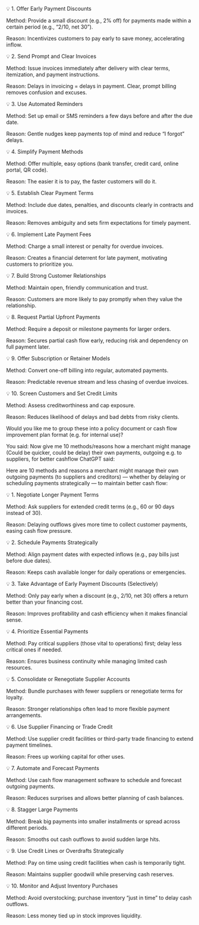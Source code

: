 💡 1. Offer Early Payment Discounts

Method: Provide a small discount (e.g., 2% off) for payments made within a certain period (e.g., “2/10, net 30”).

Reason: Incentivizes customers to pay early to save money, accelerating inflow.

💡 2. Send Prompt and Clear Invoices

Method: Issue invoices immediately after delivery with clear terms, itemization, and payment instructions.

Reason: Delays in invoicing = delays in payment. Clear, prompt billing removes confusion and excuses.

💡 3. Use Automated Reminders

Method: Set up email or SMS reminders a few days before and after the due date.

Reason: Gentle nudges keep payments top of mind and reduce “I forgot” delays.

💡 4. Simplify Payment Methods

Method: Offer multiple, easy options (bank transfer, credit card, online portal, QR code).

Reason: The easier it is to pay, the faster customers will do it.

💡 5. Establish Clear Payment Terms

Method: Include due dates, penalties, and discounts clearly in contracts and invoices.

Reason: Removes ambiguity and sets firm expectations for timely payment.

💡 6. Implement Late Payment Fees

Method: Charge a small interest or penalty for overdue invoices.

Reason: Creates a financial deterrent for late payment, motivating customers to prioritize you.

💡 7. Build Strong Customer Relationships

Method: Maintain open, friendly communication and trust.

Reason: Customers are more likely to pay promptly when they value the relationship.

💡 8. Request Partial Upfront Payments

Method: Require a deposit or milestone payments for larger orders.

Reason: Secures partial cash flow early, reducing risk and dependency on full payment later.

💡 9. Offer Subscription or Retainer Models

Method: Convert one-off billing into regular, automated payments.

Reason: Predictable revenue stream and less chasing of overdue invoices.

💡 10. Screen Customers and Set Credit Limits

Method: Assess creditworthiness and cap exposure.

Reason: Reduces likelihood of delays and bad debts from risky clients.

Would you like me to group these into a policy document or cash flow improvement plan format (e.g. for internal use)?

You said:
Now give me 10 methods/reasons how a merchant might manage (Could be quicker, could be delay) their own payments, outgoing e.g. to suppliers, for better cashflow
ChatGPT said:

Here are 10 methods and reasons a merchant might manage their own outgoing payments (to suppliers and creditors) — whether by delaying or scheduling payments strategically — to maintain better cash flow:

💡 1. Negotiate Longer Payment Terms

Method: Ask suppliers for extended credit terms (e.g., 60 or 90 days instead of 30).

Reason: Delaying outflows gives more time to collect customer payments, easing cash flow pressure.

💡 2. Schedule Payments Strategically

Method: Align payment dates with expected inflows (e.g., pay bills just before due dates).

Reason: Keeps cash available longer for daily operations or emergencies.

💡 3. Take Advantage of Early Payment Discounts (Selectively)

Method: Only pay early when a discount (e.g., 2/10, net 30) offers a return better than your financing cost.

Reason: Improves profitability and cash efficiency when it makes financial sense.

💡 4. Prioritize Essential Payments

Method: Pay critical suppliers (those vital to operations) first; delay less critical ones if needed.

Reason: Ensures business continuity while managing limited cash resources.

💡 5. Consolidate or Renegotiate Supplier Accounts

Method: Bundle purchases with fewer suppliers or renegotiate terms for loyalty.

Reason: Stronger relationships often lead to more flexible payment arrangements.

💡 6. Use Supplier Financing or Trade Credit

Method: Use supplier credit facilities or third-party trade financing to extend payment timelines.

Reason: Frees up working capital for other uses.

💡 7. Automate and Forecast Payments

Method: Use cash flow management software to schedule and forecast outgoing payments.

Reason: Reduces surprises and allows better planning of cash balances.

💡 8. Stagger Large Payments

Method: Break big payments into smaller installments or spread across different periods.

Reason: Smooths out cash outflows to avoid sudden large hits.

💡 9. Use Credit Lines or Overdrafts Strategically

Method: Pay on time using credit facilities when cash is temporarily tight.

Reason: Maintains supplier goodwill while preserving cash reserves.

💡 10. Monitor and Adjust Inventory Purchases

Method: Avoid overstocking; purchase inventory “just in time” to delay cash outflows.

Reason: Less money tied up in stock improves liquidity.